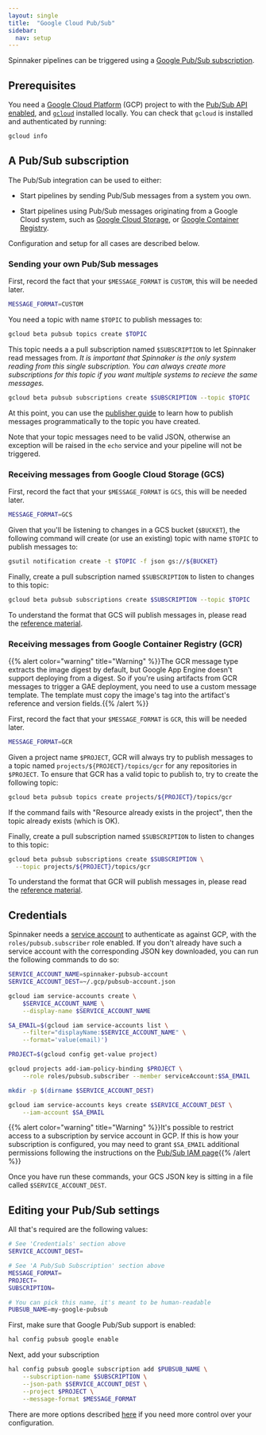 ```yaml
---
layout: single
title:  "Google Cloud Pub/Sub"
sidebar:
  nav: setup
---
```




Spinnaker pipelines can be triggered using a [Google Pub/Sub
subscription](https://cloud.google.com/pubsub/docs/overview).

## Prerequisites

You need a [Google Cloud Platform](https://cloud.google.com/)
(GCP) project to with the [Pub/Sub API
enabled](https://pantheon.corp.google.com/apis/api/pubsub.googleapis.com),
and [`gcloud`](https://cloud.google.com/sdk/downloads)
installed locally.  You can check that `gcloud` is installed and authenticated
by running:

```bash
gcloud info
```

## A Pub/Sub subscription

The Pub/Sub integration can be used to either:

* Start pipelines by sending Pub/Sub messages from a system you own.

* Start pipelines using Pub/Sub messages originating from a Google Cloud
  system, such as [Google Cloud Storage](https://cloud.google.com/storage/),
  or [Google Container Registry](https://cloud.google.com/container-registry/).

Configuration and setup for all cases are described below.

### Sending your own Pub/Sub messages

First, record the fact that your `$MESSAGE_FORMAT` is `CUSTOM`, this will be
needed later.

```bash
MESSAGE_FORMAT=CUSTOM
```

You need a topic with name `$TOPIC` to publish messages to:

```bash
gcloud beta pubsub topics create $TOPIC
```

This topic needs a a pull subscription named `$SUBSCRIPTION` to let Spinnaker
read messages from. _It is important that Spinnaker is the only system reading
from this single subscription. You can always create more subscriptions for
this topic if you want multiple systems to recieve the same messages._

```bash
gcloud beta pubsub subscriptions create $SUBSCRIPTION --topic $TOPIC
```

At this point, you can use the [publisher
guide](https://cloud.google.com/pubsub/docs/publisher) to
learn how to publish messages programmatically to the topic you have created.

Note that your topic messages need to be valid JSON, otherwise an exception
will be raised in the `echo` service and your pipeline will not be triggered.

### Receiving messages from Google Cloud Storage (GCS)

First, record the fact that your `$MESSAGE_FORMAT` is `GCS`, this will be
needed later.

```bash
MESSAGE_FORMAT=GCS
```

Given that you'll be listening to changes in a GCS bucket (`$BUCKET`), the
following command will create (or use an existing) topic with name `$TOPIC` to
publish messages to:

```bash
gsutil notification create -t $TOPIC -f json gs://${BUCKET}
```

Finally, create a pull subscription named `$SUBSCRIPTION` to listen to changes
to this topic:

```bash
gcloud beta pubsub subscriptions create $SUBSCRIPTION --topic $TOPIC
```

To understand the format that GCS will publish messages in, please read the
[reference
material](https://cloud.google.com/storage/docs/pubsub-notifications).

### Receiving messages from Google Container Registry (GCR)

{{% alert color="warning" title="Warning" %}}The GCR message type extracts the image digest by default, but Google App Engine doesn't support deploying from a digest. So if you're using artifacts from GCR messages to trigger a GAE deployment, you need to use a custom message template. The template must copy the image's tag into the artifact's reference and version fields.{{% /alert %}}

First, record the fact that your `$MESSAGE_FORMAT` is `GCR`, this will be
needed later.

```bash
MESSAGE_FORMAT=GCR
```

Given a project name `$PROJECT`, GCR will always try to publish messages to a
topic named `projects/${PROJECT}/topics/gcr` for any repositories in
`$PROJECT`. To ensure that GCR has a valid topic to publish to, try to create
the following topic:

```bash
gcloud beta pubsub topics create projects/${PROJECT}/topics/gcr
```

If the command fails with "Resource already exists in the project", then the
topic already exists (which is OK).

Finally, create a pull subscription named `$SUBSCRIPTION` to listen to changes
to this topic:

```bash
gcloud beta pubsub subscriptions create $SUBSCRIPTION \
  --topic projects/${PROJECT}/topics/gcr
```

To understand the format that GCR will publish messages in, please read the
[reference
material](https://cloud.google.com/container-registry/docs/configuring-notifications).

## Credentials

Spinnaker needs a [service
account](https://cloud.google.com/compute/docs/access/service-accounts) to
authenticate as against GCP, with the `roles/pubsub.subscriber` role enabled. If
you don't already have such a service account with the corresponding JSON key
downloaded, you can run the following commands to do so:

```bash
SERVICE_ACCOUNT_NAME=spinnaker-pubsub-account
SERVICE_ACCOUNT_DEST=~/.gcp/pubsub-account.json

gcloud iam service-accounts create \
    $SERVICE_ACCOUNT_NAME \
    --display-name $SERVICE_ACCOUNT_NAME

SA_EMAIL=$(gcloud iam service-accounts list \
    --filter="displayName:$SERVICE_ACCOUNT_NAME" \
    --format='value(email)')

PROJECT=$(gcloud config get-value project)

gcloud projects add-iam-policy-binding $PROJECT \
    --role roles/pubsub.subscriber --member serviceAccount:$SA_EMAIL

mkdir -p $(dirname $SERVICE_ACCOUNT_DEST)

gcloud iam service-accounts keys create $SERVICE_ACCOUNT_DEST \
    --iam-account $SA_EMAIL
```

{{% alert color="warning" title="Warning" %}}It's possible to restrict access to a subscription by service
   account in GCP. If this is how your subscription is configured, you may need
   to grant `$SA_EMAIL` additional permissions following the instructions on the
   [Pub/Sub IAM page](https://cloud.google.com/pubsub/docs/access_control){{% /alert %}}

Once you have run these commands, your GCS JSON key is sitting in a file
called `$SERVICE_ACCOUNT_DEST`.

## Editing your Pub/Sub settings

All that's required are the following values:

```bash
# See 'Credentials' section above
SERVICE_ACCOUNT_DEST=

# See 'A Pub/Sub Subscription' section above
MESSAGE_FORMAT=
PROJECT=
SUBSCRIPTION=

# You can pick this name, it's meant to be human-readable
PUBSUB_NAME=my-google-pubsub
```

First, make sure that Google Pub/Sub support is enabled:

```bash
hal config pubsub google enable
```

Next, add your subscription

```bash
hal config pubsub google subscription add $PUBSUB_NAME \
    --subscription-name $SUBSCRIPTION \
    --json-path $SERVICE_ACCOUNT_DEST \
    --project $PROJECT \
    --message-format $MESSAGE_FORMAT
```

There are more options described [here](/reference/halyard/commands/#hal-config-pubsub-google-subscription-edit) if you need more control over your configuration.
